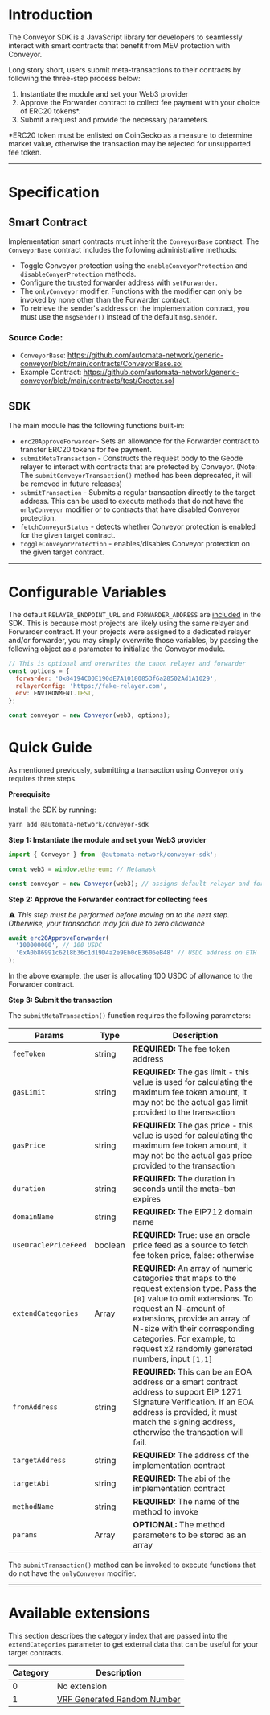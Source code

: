 # Introduction

The Conveyor SDK is a JavaScript library for developers to seamlessly interact with smart contracts that benefit from MEV protection with Conveyor.

Long story short, users submit meta-transactions to their contracts by following the three-step process below:

1. Instantiate the module and set your Web3 provider
2. Approve the Forwarder contract to collect fee payment with your choice of ERC20 tokens\*.
3. Submit a request and provide the necessary parameters.

\*ERC20 token must be enlisted on CoinGecko as a measure to determine market value, otherwise the transaction may be rejected for unsupported fee token.

---

# Specification

## Smart Contract

Implementation smart contracts must inherit the `ConveyorBase` contract. The `ConveyorBase` contract includes the following administrative methods:

- Toggle Conveyor protection using the `enableConveyorProtection` and `disableConyerProtection` methods.
- Configure the trusted forwarder address with `setForwarder`.
- The `onlyConveyor` modifier. Functions with the modifier can only be invoked by none other than the Forwarder contract.
- To retrieve the sender's address on the implementation contract, you must use the `msgSender()` instead of the default `msg.sender`.

### Source Code:

- `ConveyorBase`: https://github.com/automata-network/generic-conveyor/blob/main/contracts/ConveyorBase.sol
- Example Contract: https://github.com/automata-network/generic-conveyor/blob/main/contracts/test/Greeter.sol

## SDK

The main module has the following functions built-in:

- `erc20ApproveForwarder`- Sets an allowance for the Forwarder contract to transfer ERC20 tokens for fee payment.
- `submitMetaTransaction` - Constructs the request body to the Geode relayer to interact with contracts that are protected by Conveyor. (Note: The `submitConveyorTransaction()` method has been deprecated, it will be removed in future releases)
- `submitTransaction` - Submits a regular transaction directly to the target address. This can be used to execute methods that do not have the `onlyConveyor` modifier or to contracts that have disabled Conveyor protection.
- `fetchConveyorStatus` - detects whether Conveyor protection is enabled for the given target contract.
- `toggleConveyorProtection` - enables/disables Conveyor protection on the given target contract.

---

# Configurable Variables

The default `RELAYER_ENDPOINT_URL` and `FORWARDER_ADDRESS` are [included](./src/lib//constants.ts) in the SDK. This is because most projects are likely using the same relayer and Forwarder contract. If your projects were assigned to a dedicated relayer and/or forwarder, you may simply overwrite those variables, by passing the following object as a parameter to initialize the Conveyor module.

```javascript
// This is optional and overwrites the canon relayer and forwarder
const options = {
  forwarder: '0x84194C00E190dE7A10180853f6a28502Ad1A1029',
  relayerConfig: 'https://fake-relayer.com',
  env: ENVIRONMENT.TEST,
};

const conveyor = new Conveyor(web3, options);
```

# Quick Guide

As mentioned previously, submitting a transaction using Conveyor only requires three steps.

**Prerequisite**

Install the SDK by running:

```bash
yarn add @automata-network/conveyor-sdk
```

**Step 1: Instantiate the module and set your Web3 provider**

```javascript
import { Conveyor } from '@automata-network/conveyor-sdk';

const web3 = window.ethereum; // Metamask

const conveyor = new Conveyor(web3); // assigns default relayer and forwarder depending on chain id and the environment
```

**Step 2: Approve the Forwarder contract for collecting fees**

:warning: _This step must be performed before moving on to the next step. Otherwise, your transaction may fail due to zero allowance_

```javascript
await erc20ApproveForwarder(
  '100000000', // 100 USDC
  '0xA0b86991c6218b36c1d19D4a2e9Eb0cE3606eB48' // USDC address on ETH
);
```

In the above example, the user is allocating 100 USDC of allowance to the Forwarder contract.

**Step 3: Submit the transaction**

The `submitMetaTransaction()` function requires the following parameters:

| Params               | Type          | Description                                                                                                                                                                                                                                                                                               |
| -------------------- | ------------- | --------------------------------------------------------------------------------------------------------------------------------------------------------------------------------------------------------------------------------------------------------------------------------------------------------- |
| `feeToken`           | string        | **REQUIRED:** The fee token address                                                                                                                                                                                                                                                                       |
| `gasLimit`           | string        | **REQUIRED:** The gas limit - this value is used for calculating the maximum fee token amount, it may not be the actual gas limit provided to the transaction                                                                                                                                             |
| `gasPrice`           | string        | **REQUIRED:** The gas price - this value is used for calculating the maximum fee token amount, it may not be the actual gas price provided to the transaction                                                                                                                                             |
| `duration`           | string        | **REQUIRED:** The duration in seconds until the meta-txn expires                                                                                                                                                                                                                                          |
| `domainName`         | string        | **REQUIRED:** The EIP712 domain name                                                                                                                                                                                                                                                                      |
| `useOraclePriceFeed` | boolean       | **REQUIRED:** True: use an oracle price feed as a source to fetch fee token price, false: otherwise                                                                                                                                                                                                       |
| `extendCategories`   | Array<number> | **REQUIRED:** An array of numeric categories that maps to the request extension type. Pass the `[0]` value to omit extensions. To request an N-amount of extensions, provide an array of N-size with their corresponding categories. For example, to request x2 randomly generated numbers, input `[1,1]` |
| `fromAddress`        | string        | **REQUIRED:** This can be an EOA address or a smart contract address to support EIP 1271 Signature Verification. If an EOA address is provided, it must match the signing address, otherwise the transaction will fail.                                                                                   |
| `targetAddress`      | string        | **REQUIRED:** The address of the implementation contract                                                                                                                                                                                                                                                  |
| `targetAbi`          | string        | **REQUIRED:** The abi of the implementation contract                                                                                                                                                                                                                                                      |
| `methodName`         | string        | **REQUIRED:** The name of the method to invoke                                                                                                                                                                                                                                                            |
| `params`             | Array<any>    | **OPTIONAL:** The method parameters to be stored as an array                                                                                                                                                                                                                                              |

The `submitTransaction()` method can be invoked to execute functions that do not have the `onlyConveyor` modifier.

---

# Available extensions

This section describes the category index that are passed into the `extendCategories` parameter to get external data that can be useful for your target contracts.

| Category | Description                                                                |
| -------- | -------------------------------------------------------------------------- |
| 0        | No extension                                                               |
| 1        | [VRF Generated Random Number](https://docs.chain.link/docs/chainlink-vrf/) |
